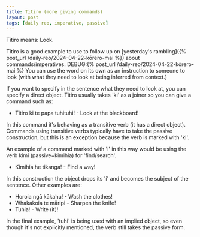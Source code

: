 ```yaml
---
title: Titiro (more giving commands)
layout: post
tags: [daily reo, imperative, passive]
---
```

Titiro means: Look.

Titiro is a good example to use to follow up on [yesterday's rambling]({% post_url /daily-reo/2024-04-22-kōrero-mai %}) about commands/imperatives.
DEBUG:{% post_url /daily-reo/2024-04-22-kōrero-mai %}
You can use the word on its own as an instruction to someone to look (with what they need to look at being inferred from context.)

If you want to specify in the sentence what they need to look at, you can specify a direct object. Titiro usually takes 'ki' as a joiner so you can give a command such as:
- Titiro ki te papa tuhituhi! - Look at the blackboard!

In this command it's behaving as a transitive verb (it has a direct object). Commands using transitive verbs typically have to take the passive construction, but this is an exception because the verb is marked with 'ki'.

An example of a command marked with 'i' in this way would be using the verb kimi (passive=kimihia) for 'find/search'.
- Kimihia he tikanga! - Find a way!

In this construction the object drops its 'i' and becomes the subject of the sentence. Other examples are:
- Horoia ngā kākahu! - Wash the clothes!
- Whakakoia te māripi - Sharpen the knife!
- Tuhia! - Write (it)!

In the final example, 'tuhi' is being used with an implied object, so even though it's not explicitly mentioned, the verb still takes the passive form. 